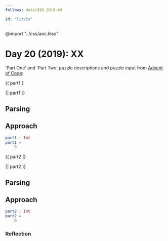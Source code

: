 ```yaml
---
follows: data/d20_2019.md

id: "litvis"
---
```


@import "../css/aoc.less"

# Day 20 (2019): XX

'Part One' and 'Part Two' puzzle descriptions and puzzle input from [Advent of Code](https://adventofcode.com/2019/day/20):

{( part1|}

{| part1 )}

## Parsing

## Approach

```elm {l r}
part1 : Int
part1 =
    0
```

{( part2 |}

{| part2 )}

## Parsing

## Approach

```elm {l r}
part2 : Int
part2 =
    0
```

### Reflection
